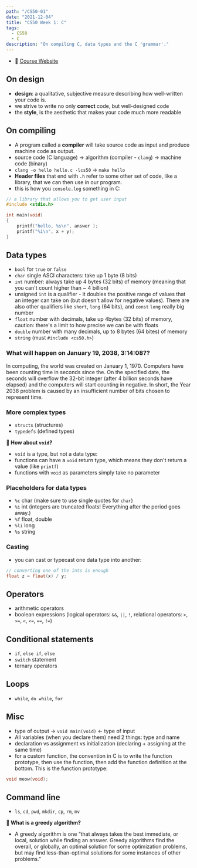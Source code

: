 ```yaml
---
path: "/CS50-01"
date: "2021-12-04"
title: "CS50 Week 1: C"
tags:
  - CS50
  - C
description: "On compiling C, data types and the C 'grammar'."
---
```


- 🔗 [Course Website](https://cs50.harvard.edu/x/2021/weeks/1/)

## On design

- **design**: a qualitative, subjective measure describing how well-written your code is.
- we strive to write no only **correct** code, but well-designed code
- the **style**, is the aesthetic that makes your code much more readable

## On compiling

- A program called a **compiler** will take source code as input and produce machine code as output.
- source code (C language) -> algorithm (compiler - `clang`) -> machine code (binary)
- `clang -o hello hello.c -lcs50` -> `make hello`
- **Header files** that end with `.h` refer to some other set of code, like a library, that we can then use in our program.
- this is how you `console.log` something in C:

```c
// a library that allows you to get user input
#include <stdio.h>

int main(void)
{
	printf("hello, %s\n", answer );
	printf("%i\n", x + y);
}
```

## Data types

- `bool` for `true` or `false`
- `char` single ASCI characters: take up 1 byte (8 bits)
- `int` number: always take up 4 bytes (32 bits) of memory (meaning that you can't count higher than ~ 4 billion)
- unsigned `int` is a qualifier - it doubles the positive range of values that an integer can take on (but doesn't allow for negative values). There are also other qualifiers like `short`, `long` (64 bits), and `const`
  `long` really big number
- `float` number with decimals, take up 4bytes (32 bits) of memory, caution: there's a limit to how precise we can be with floats
- `double` number with many decimals, up to 8 bytes (64 bites) of memory
- `string` (must `#include <cs50.h>`)

### What will happen on January 19, 2038, 3:14:08??

In computing, the world was created on January 1, 1970. Computers have been counting time in seconds since the. On the specified date, the seconds will overflow the 32-bit integer (after 4 billion seconds have elapsed) and the computers will start counting in negative.
In short, the Year 2038 problem is caused by an insufficient number of bits chosen to represent time.

### More complex types

- `structs` (structures)
- `typedefs` (defined types)

**🤔 How about `void`?**

- `void` is a type, but not a data type:
- functions can have a `void` return type, which means they don't return a value (like `printf`)
- functions with `void` as parameters simply take no parameter

### Placeholders for data types

- `%c` char (make sure to use single quotes for `char`)
- `%i` int (integers are truncated floats! Everything after the period goes away.)
- `%f` float, double
- `%li` long
- `%s` string

### Casting

- you can cast or typecast one data type into another:

```c
// converting one of the ints is enough
float z = float(x) / y;
```

## Operators

- arithmetic operators
- boolean expressions (logical operators: `&&`, `||`, `!`, relational operators: `>`, `>=`, `<`, `<=`, `==`, `!=`)

## Conditional statements

- `if`, `else if`, `else`
- `switch` statement
- ternary operators

## Loops

- `while`, `do while`, `for`

## Misc

- type of output -> `void main(void)` <- type of input
- All variables (when you declare them) need 2 things: type and name
- declaration vs assignment vs initialization (declaring + assigning at the same time)
- for a custom function, the convention in C is to write the function prototype, then use the function, then add the function definition at the bottom. This is the function prototype:

```c
void meow(void);
```

## Command line

- `ls`, `cd`, `pwd`, `mkdir`, `cp`, `rm`, `mv`

**🤔 What is a greedy algorithm?**

- A greedy algorithm is one “that always takes the best immediate, or local, solution while finding an answer. Greedy algorithms find the overall, or globally, an optimal solution for some optimization problems, but may find less-than-optimal solutions for some instances of other problems.”
